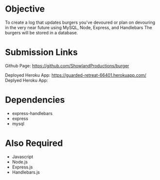 # Objective
To create a log that updates burgers you've devoured or plan on devouring in the very near future using MySQL, Node, Express, and Handlebars The burgers will be stored in a database. 
# Submission Links
Github Page: https://github.com/ShowlandProductions/burger

Deployed Heroku App: https://guarded-retreat-66401.herokuapp.com/
Deplyed Heroku App: 
# Dependencies
* express-handlebars
* express
* mysql
# Also Required
* Javascript
* Node.js
* Express.js
* Handlebars.js


